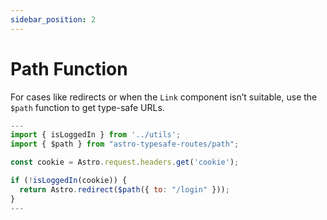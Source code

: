 ```yaml
---
sidebar_position: 2
---
```

# Path Function
For cases like redirects or when the `Link` component isn’t suitable, use the `$path` function to get type-safe URLs.

```jsx
---
import { isLoggedIn } from '../utils';
import { $path } from "astro-typesafe-routes/path";

const cookie = Astro.request.headers.get('cookie');

if (!isLoggedIn(cookie)) {
  return Astro.redirect($path({ to: "/login" }));
}
---
```
